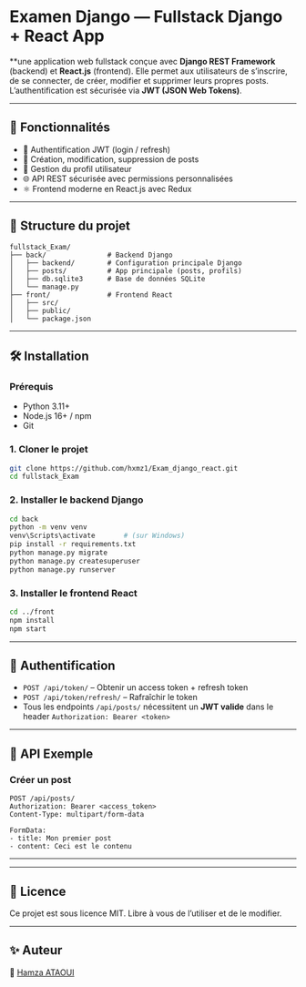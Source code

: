 
# Examen Django — Fullstack Django + React App

**une application web fullstack conçue avec **Django REST Framework** (backend) et **React.js** (frontend). Elle permet aux utilisateurs de s’inscrire, de se connecter, de créer, modifier et supprimer leurs propres posts. L’authentification est sécurisée via **JWT (JSON Web Tokens)**.

---

## 🚀 Fonctionnalités

- 🔐 Authentification JWT (login / refresh)
- 📝 Création, modification, suppression de posts
- 👤 Gestion du profil utilisateur
- 🌐 API REST sécurisée avec permissions personnalisées
- ⚛️ Frontend moderne en React.js avec Redux

---

## 📁 Structure du projet

```
fullstack_Exam/
├── back/               # Backend Django
│   ├── backend/        # Configuration principale Django
│   ├── posts/          # App principale (posts, profils)
│   ├── db.sqlite3      # Base de données SQLite
│   └── manage.py
├── front/              # Frontend React
│   ├── src/
│   ├── public/
│   └── package.json
```

---

## 🛠️ Installation

### Prérequis
- Python 3.11+
- Node.js 16+ / npm
- Git

### 1. Cloner le projet

```bash
git clone https://github.com/hxmz1/Exam_django_react.git
cd fullstack_Exam
```

### 2. Installer le backend Django

```bash
cd back
python -m venv venv
venv\Scripts\activate       # (sur Windows)
pip install -r requirements.txt
python manage.py migrate
python manage.py createsuperuser
python manage.py runserver
```

### 3. Installer le frontend React

```bash
cd ../front
npm install
npm start
```

---

## 🔑 Authentification

- `POST /api/token/` – Obtenir un access token + refresh token
- `POST /api/token/refresh/` – Rafraîchir le token
- Tous les endpoints `/api/posts/` nécessitent un **JWT valide** dans le header `Authorization: Bearer <token>`

---

## 🧪 API Exemple

### Créer un post
```http
POST /api/posts/
Authorization: Bearer <access_token>
Content-Type: multipart/form-data

FormData:
- title: Mon premier post
- content: Ceci est le contenu
```

---


---



## 📄 Licence

Ce projet est sous licence MIT. Libre à vous de l’utiliser et de le modifier.

---

## ✨ Auteur

👤 [Hamza ATAOUI](https://github.com/hxmz1)

